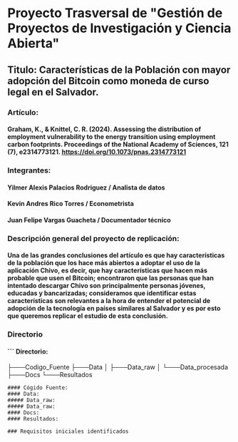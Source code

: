 # Proyecto Trasversal de "Gestión de Proyectos de Investigación y Ciencia Abierta"
## Titulo: Características de la Población con mayor adopción del Bitcoin como moneda de curso legal en el Salvador. 

### Artículo:
#### Graham, K., & Knittel, C. R. (2024). Assessing the distribution of employment vulnerability to the energy transition using employment carbon footprints. Proceedings of the National Academy of Sciences, 121 (7), e2314773121. https://doi.org/10.1073/pnas.2314773121

### Integrantes:
#### Yilmer Alexis Palacios Rodriguez / Analista de datos
#### Kevin Andres Rico Torres / Econometrista
#### Juan Felipe Vargas Guacheta / Documentador técnico

### Descripción general del proyecto de replicación:

#### Una de las grandes conclusiones del artículo es que hay características de la población que los hace más abiertos a adoptar el uso de la aplicación Chivo, es decir, que hay características que hacen más probable que usen el Bitcoin; encontraron que las personas que han intentado descargar Chivo son principalmente personas jóvenes, educadas y bancarizadas; consideramos que identificar estas características son relevantes a la hora de entender el potencial de adopción de la tecnología en países similares al Salvador y es por esto que queremos replicar el estudio de esta conclusión.

### Directorio

#### ``` Directorio:
 ├───Codigo_Fuente
 ├───Data
 │   ├───Data_raw
 │   └───Data_procesada
 ├───Docs
 └───Resultados
```
#### Cógido Fuente:
#### Data:
##### Data_raw: 
##### Data_raw: 
#### Docs:
#### Resultados:

### Requisitos iniciales identificados


